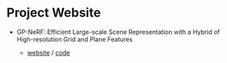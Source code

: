 # Project Website

- GP-NeRF: Efficient Large-scale Scene Representation with a Hybrid of High-resolution Grid and Plane Features

  - [website](https://zyqz97.github.io/GP_NeRF/) / [code](https://github.com/zyqz97/GP-NeRF)
